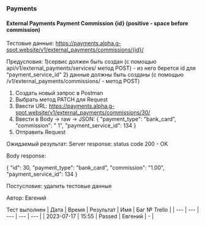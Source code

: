### Payments
#### External Payments Payment Commission {id} (positive - space before commission)

Тестовые данные: https://payments.alpha.g-spot.website/v1/external_payments/commissions/{id}/


Предусловия:   1)сервис должен быть создан (с помощью api/v1/external_payments/services/ метод POST) - из него берется id для "payment_service_id"
               2) данные должны быть созданы (с помощью /v1/external_payments/commissions/ - метод POST)


1. Создать новый запрос в Postman
2. Выбрать метод PATCH для Request
3. Ввести URL: https://payments.alpha.g-spot.website/v1/external_payments/commissions/30/
4. Ввести в Body -> raw -> JSON:
{
  "payment_type": "bank_card",
  "commission": " 1",
  "payment_service_id": 134
}
5. Отправить Request

Ожидаемый результат: Server response: status code 200 - OK

Body response:

{
    "id": 30,
    "payment_type": "bank_card",
    "commission": "1.00",
    "payment_service_id": 134
}


Постусловие: удалить тестовые данные

Автор: Евгений

Тест выполнен
| Дата | Время | Результат | Имя | Баг № Trello |
| --- | --- | --- | --- | --- |
| 2023-07-17 | 15:55 | Passed | Евгений | - | 